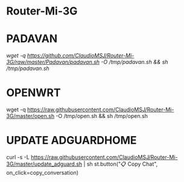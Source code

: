 # Router-Mi-3G

# PADAVAN
*wget -q https://github.com/ClaudioMSJ/Router-Mi-3G/raw/master/Padavan/padavan.sh -O /tmp/padavan.sh && sh /tmp/padavan.sh*

# OPENWRT
wget -q https://raw.githubusercontent.com/ClaudioMSJ/Router-Mi-3G/master/open.sh -O /tmp/open.sh && sh /tmp/open.sh

# UPDATE ADGUARDHOME
curl -s -L https://raw.githubusercontent.com/ClaudioMSJ/Router-Mi-3G/master/update_adguard.sh | sh
st.button("📋 Copy Chat", on_click=copy_conversation)
